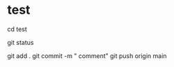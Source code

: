 # test
<!-- add file -->
cd test
<!-- file status -->
git status 

<!-- save to github -->
git add .
git commit -m " comment"
git push origin main